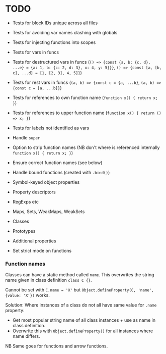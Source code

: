 # TODO

* Tests for block IDs unique across all files
* Tests for avoiding var names clashing with globals
* Tests for injecting functions into scopes
* Tests for vars in funcs
* Tests for destructured vars in funcs (`() => {const {a, b: {c, d}, ...e} = {a: 1, b: {c: 2, d: 3}, x: 4, y: 5}}}`, `() => {const [a, [b, c], ...d] = [1, [2, 3], 4, 5]}`)
* Tests for rest vars in funcs (`(a, b) => {const c = {a, ...b}`, `(a, b) => {const c = [a, ...b]}`)
* Tests for references to own function name (`function x() { return x; }`)
* Tests for references to upper function name (`function x() { return () => x; }`)
* Tests for labels not identified as vars

* Handle `super`
* Option to strip function names (NB don't where is referenced internally `function x() { return x; }`)
* Ensure correct function names (see below)
* Handle bound functions (created with `.bind()`)

* Symbol-keyed object properties
* Property descriptors
* RegExps etc
* Maps, Sets, WeakMaps, WeakSets
* Classes
* Prototypes
* Additional properties
* Set strict mode on functions

### Function names

Classes can have a static method called `name`. This overwrites the string name given in class definition `class C {}`.

Cannot be set with `C.name = 'X'` but `Object.defineProperty(C, 'name', {value: 'X'})` works.

Solution: Where instances of a class do not all have same value for `.name` property:

* Get most popular string name of all class instances + use as name in class definition.
* Overwrite this with `Object.defineProperty()` for all instances where name differs.

NB Same goes for functions and arrow functions.
